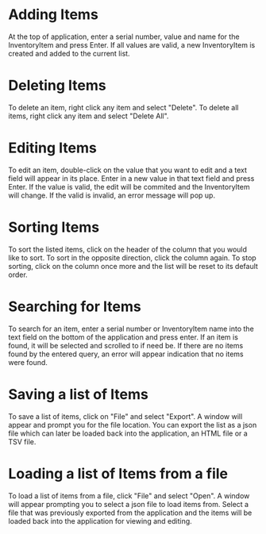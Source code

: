 # Adding Items

At the top of application, enter a serial number, value and name for the InventoryItem
and press Enter. If all values are valid, a new InventoryItem is created and added
to the current list.

# Deleting Items

To delete an item, right click any item and select "Delete". To delete all items,
right click any item and select "Delete All".

# Editing Items

To edit an item, double-click on the value that you want to edit and a text field
will appear in its place. Enter in a new value in that text field and press Enter.
If the value is valid, the edit will be commited and the InventoryItem will change.
If the valid is invalid, an error message will pop up.

# Sorting Items

To sort the listed items, click on the header of the column that you would like
to sort. To sort in the opposite direction, click the column again. To stop sorting,
click on the column once more and the list will be reset to its default order.

# Searching for Items

To search for an item, enter a serial number or InventoryItem name into the text field
on the bottom of the application and press enter. If an item is found, it will be
selected and scrolled to if need be. If there are no items found by the entered
query, an error will appear indication that no items were found.

# Saving a list of Items

To save a list of items, click on "File" and select "Export". A window will appear
and prompt you for the file location. You can export the list as a json file which
can later be loaded back into the application, an HTML file or a TSV file.

# Loading a list of Items from a file

To load a list of items from a file, click "File" and select "Open". A window will
appear prompting you to select a json file to load items from. Select a file
that was previously exported from the application and the items will be loaded
back into the application for viewing and editing.